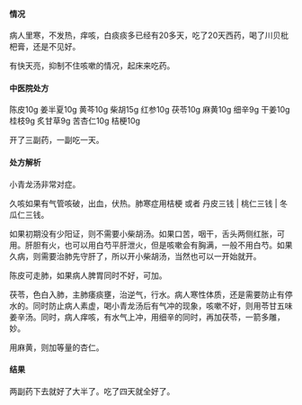#### 情况

病人里寒，不发热，痒咳，白痰痰多已经有20多天，吃了20天西药，喝了川贝枇杷膏，还是不见好。

有快天亮，抑制不住咳嗽的情况，起床来吃药。

#### 中医院处方

陈皮10g 姜半夏10g 黄芩10g 柴胡15g 红参10g 茯苓10g 麻黄10g 细辛9g 干姜10g 桂枝9g 炙甘草9g 苦杏仁10g 桔梗10g

开了三副药，一副吃一天。

#### 处方解析

小青龙汤非常对症。

久咳如果有气管咳破，出血，伏热。肺寒症用桔梗 或者 丹皮三钱 | 桃仁三钱 | 冬瓜仁三钱。

如果初期没有少阳证，则不需要小柴胡汤。如果口苦，咽干，舌头两侧红胀，可用。肝胆有火，也可以用白芍平肝泄火，但是咳嗽会有胸满，一般不用白芍。如果久病，则需要治肺先守肝了，所以开小柴胡汤，当然也可以一开始就开。

陈皮可走肺，如果病人脾胃同时不好，可加。

茯苓，色白入肺，主肺痿痰壅，治逆气，行水。病人寒性体质，还是需要防止有停水的。同时防止病人素虚，喝小青龙汤后有气冲的现象，咳嗽不好，则用苓甘五味姜辛汤。同时，病人痒咳，有水气上冲，用细辛的同时，再加茯苓，一箭多雕，妙。

用麻黄，则加等量的杏仁。

#### 结果

两副药下去就好了大半了。吃了四天就全好了。